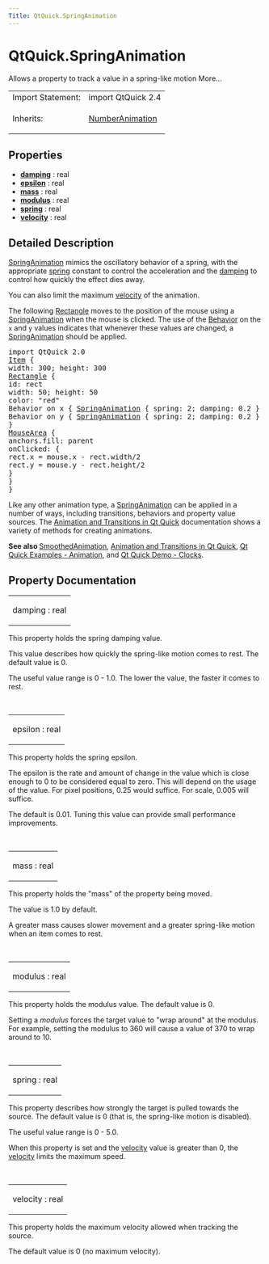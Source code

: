 ```yaml
---
Title: QtQuick.SpringAnimation
---
```


# QtQuick.SpringAnimation

<span class="subtitle"></span>
<!-- $$$SpringAnimation-brief -->
<p>Allows a property to track a value in a spring-like motion More...</p>
<!-- @@@SpringAnimation -->
<table class="alignedsummary">
<tr><td class="memItemLeft rightAlign topAlign"> Import Statement:</td><td class="memItemRight bottomAlign"> import QtQuick 2.4</td></tr><tr><td class="memItemLeft rightAlign topAlign"> Inherits:</td><td class="memItemRight bottomAlign"> <p><a href="QtQuick.NumberAnimation.md">NumberAnimation</a></p>
</td></tr></table><ul>
</ul>
<h2 id="properties">Properties</h2>
<ul>
<li class="fn"><b><b><a href="#damping-prop">damping</a></b></b> : real</li>
<li class="fn"><b><b><a href="#epsilon-prop">epsilon</a></b></b> : real</li>
<li class="fn"><b><b><a href="#mass-prop">mass</a></b></b> : real</li>
<li class="fn"><b><b><a href="#modulus-prop">modulus</a></b></b> : real</li>
<li class="fn"><b><b><a href="#spring-prop">spring</a></b></b> : real</li>
<li class="fn"><b><b><a href="#velocity-prop">velocity</a></b></b> : real</li>
</ul>
<!-- $$$SpringAnimation-description -->
<h2 id="details">Detailed Description</h2>
</p>
<p><a href="index.html">SpringAnimation</a> mimics the oscillatory behavior of a spring, with the appropriate <a href="#spring-prop">spring</a> constant to control the acceleration and the <a href="#damping-prop">damping</a> to control how quickly the effect dies away.</p>
<p>You can also limit the maximum <a href="#velocity-prop">velocity</a> of the animation.</p>
<p>The following <a href="QtQuick.Rectangle.md">Rectangle</a> moves to the position of the mouse using a <a href="index.html">SpringAnimation</a> when the mouse is clicked. The use of the <a href="QtQuick.Behavior.md">Behavior</a> on the <code>x</code> and <code>y</code> values indicates that whenever these values are changed, a <a href="index.html">SpringAnimation</a> should be applied.</p>
<pre class="qml">import QtQuick 2.0
<span class="type"><a href="QtQuick.Item.md">Item</a></span> {
<span class="name">width</span>: <span class="number">300</span>; <span class="name">height</span>: <span class="number">300</span>
<span class="type"><a href="QtQuick.Rectangle.md">Rectangle</a></span> {
<span class="name">id</span>: <span class="name">rect</span>
<span class="name">width</span>: <span class="number">50</span>; <span class="name">height</span>: <span class="number">50</span>
<span class="name">color</span>: <span class="string">&quot;red&quot;</span>
Behavior on <span class="name">x</span> { <span class="type"><a href="index.html">SpringAnimation</a></span> { <span class="name">spring</span>: <span class="number">2</span>; <span class="name">damping</span>: <span class="number">0.2</span> } }
Behavior on <span class="name">y</span> { <span class="type"><a href="index.html">SpringAnimation</a></span> { <span class="name">spring</span>: <span class="number">2</span>; <span class="name">damping</span>: <span class="number">0.2</span> } }
}
<span class="type"><a href="QtQuick.MouseArea.md">MouseArea</a></span> {
<span class="name">anchors</span>.fill: <span class="name">parent</span>
<span class="name">onClicked</span>: {
<span class="name">rect</span>.<span class="name">x</span> <span class="operator">=</span> <span class="name">mouse</span>.<span class="name">x</span> <span class="operator">-</span> <span class="name">rect</span>.<span class="name">width</span><span class="operator">/</span><span class="number">2</span>
<span class="name">rect</span>.<span class="name">y</span> <span class="operator">=</span> <span class="name">mouse</span>.<span class="name">y</span> <span class="operator">-</span> <span class="name">rect</span>.<span class="name">height</span><span class="operator">/</span><span class="number">2</span>
}
}
}</pre>
<p>Like any other animation type, a <a href="index.html">SpringAnimation</a> can be applied in a number of ways, including transitions, behaviors and property value sources. The <a href="QtQuick.qtquick-statesanimations-animations.md">Animation and Transitions in Qt Quick</a> documentation shows a variety of methods for creating animations.</p>
<p><b>See also </b><a href="QtQuick.SmoothedAnimation.md">SmoothedAnimation</a>, <a href="QtQuick.qtquick-statesanimations-animations.md">Animation and Transitions in Qt Quick</a>, <a href="https://developer.ubuntu.comapps/qml/sdk-15.04.4/QtQuick.animation/">Qt Quick Examples - Animation</a>, and <a href="https://developer.ubuntu.comapps/qml/sdk-15.04.4/QtQuick.demos-clocks/">Qt Quick Demo - Clocks</a>.</p>
<!-- @@@SpringAnimation -->
<h2>Property Documentation</h2>
<!-- $$$damping -->
<table class="qmlname"><tr valign="top" id="damping-prop"><td class="tblQmlPropNode"><p><span class="name">damping</span> : <span class="type">real</span></p></td></tr></table><p>This property holds the spring damping value.</p>
<p>This value describes how quickly the spring-like motion comes to rest. The default value is 0.</p>
<p>The useful value range is 0 - 1.0&#x2e; The lower the value, the faster it comes to rest.</p>
<!-- @@@damping -->
<br/>
<!-- $$$epsilon -->
<table class="qmlname"><tr valign="top" id="epsilon-prop"><td class="tblQmlPropNode"><p><span class="name">epsilon</span> : <span class="type">real</span></p></td></tr></table><p>This property holds the spring epsilon.</p>
<p>The epsilon is the rate and amount of change in the value which is close enough to 0 to be considered equal to zero. This will depend on the usage of the value. For pixel positions, 0.25 would suffice. For scale, 0.005 will suffice.</p>
<p>The default is 0.01. Tuning this value can provide small performance improvements.</p>
<!-- @@@epsilon -->
<br/>
<!-- $$$mass -->
<table class="qmlname"><tr valign="top" id="mass-prop"><td class="tblQmlPropNode"><p><span class="name">mass</span> : <span class="type">real</span></p></td></tr></table><p>This property holds the &quot;mass&quot; of the property being moved.</p>
<p>The value is 1.0 by default.</p>
<p>A greater mass causes slower movement and a greater spring-like motion when an item comes to rest.</p>
<!-- @@@mass -->
<br/>
<!-- $$$modulus -->
<table class="qmlname"><tr valign="top" id="modulus-prop"><td class="tblQmlPropNode"><p><span class="name">modulus</span> : <span class="type">real</span></p></td></tr></table><p>This property holds the modulus value. The default value is 0.</p>
<p>Setting a <i>modulus</i> forces the target value to &quot;wrap around&quot; at the modulus. For example, setting the modulus to 360 will cause a value of 370 to wrap around to 10.</p>
<!-- @@@modulus -->
<br/>
<!-- $$$spring -->
<table class="qmlname"><tr valign="top" id="spring-prop"><td class="tblQmlPropNode"><p><span class="name">spring</span> : <span class="type">real</span></p></td></tr></table><p>This property describes how strongly the target is pulled towards the source. The default value is 0 (that is, the spring-like motion is disabled).</p>
<p>The useful value range is 0 - 5.0&#x2e;</p>
<p>When this property is set and the <a href="#velocity-prop">velocity</a> value is greater than 0, the <a href="#velocity-prop">velocity</a> limits the maximum speed.</p>
<!-- @@@spring -->
<br/>
<!-- $$$velocity -->
<table class="qmlname"><tr valign="top" id="velocity-prop"><td class="tblQmlPropNode"><p><span class="name">velocity</span> : <span class="type">real</span></p></td></tr></table><p>This property holds the maximum velocity allowed when tracking the source.</p>
<p>The default value is 0 (no maximum velocity).</p>
<!-- @@@velocity -->
<br/>
